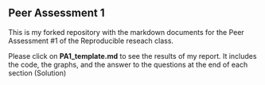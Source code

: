 ## Peer Assessment 1

This is my forked repository with the markdown documents for the Peer Assessment #1 of the Reproducible reseach class.

Please click on **PA1_template.md** to see the results of my report. It includes the code, the graphs, and the answer to the questions at the end of each section (Solution)
